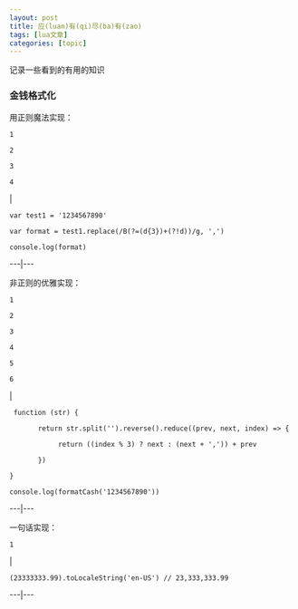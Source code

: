 ```yaml
---
layout: post
title: 应(luan)有(qi)尽(ba)有(zao) 
tags: [lua文章]
categories: [topic]
---
```

记录一些看到的有用的知识  

### 金钱格式化

用正则魔法实现：  

    
    
    1
    
    2
    
    3
    
    4

|

    
    
    var test1 = '1234567890'
    
    var format = test1.replace(/B(?=(d{3})+(?!d))/g, ',')
    
    console.log(format)   
  
---|---  
  
非正则的优雅实现：  

    
    
    1
    
    2
    
    3
    
    4
    
    5
    
    6

|

    
    
     function (str) {
    
           return str.split('').reverse().reduce((prev, next, index) => {
    
                return ((index % 3) ? next : (next + ',')) + prev
    
           })
    
    }
    
    console.log(formatCash('1234567890'))   
  
---|---  
  
一句话实现：  

    
    
    1

|

    
    
    (23333333.99).toLocaleString('en-US') // 23,333,333.99  
  
---|---
